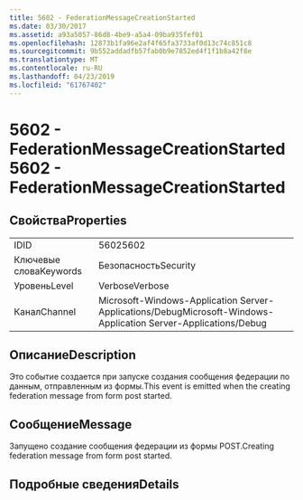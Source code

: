 ```yaml
---
title: 5602 - FederationMessageCreationStarted
ms.date: 03/30/2017
ms.assetid: a93a5057-86d8-4be9-a5a4-09ba935fef01
ms.openlocfilehash: 12873b1fa96e2af4f65fa3733af0d13c74c851c8
ms.sourcegitcommit: 9b552addadfb57fab0b9e7852ed4f1f1b8a42f8e
ms.translationtype: MT
ms.contentlocale: ru-RU
ms.lasthandoff: 04/23/2019
ms.locfileid: "61767402"
---
```

# <a name="5602---federationmessagecreationstarted"></a><span data-ttu-id="8c087-102">5602 - FederationMessageCreationStarted</span><span class="sxs-lookup"><span data-stu-id="8c087-102">5602 - FederationMessageCreationStarted</span></span>
## <a name="properties"></a><span data-ttu-id="8c087-103">Свойства</span><span class="sxs-lookup"><span data-stu-id="8c087-103">Properties</span></span>  
  
|||  
|-|-|  
|<span data-ttu-id="8c087-104">ID</span><span class="sxs-lookup"><span data-stu-id="8c087-104">ID</span></span>|<span data-ttu-id="8c087-105">5602</span><span class="sxs-lookup"><span data-stu-id="8c087-105">5602</span></span>|  
|<span data-ttu-id="8c087-106">Ключевые слова</span><span class="sxs-lookup"><span data-stu-id="8c087-106">Keywords</span></span>|<span data-ttu-id="8c087-107">Безопасность</span><span class="sxs-lookup"><span data-stu-id="8c087-107">Security</span></span>|  
|<span data-ttu-id="8c087-108">Уровень</span><span class="sxs-lookup"><span data-stu-id="8c087-108">Level</span></span>|<span data-ttu-id="8c087-109">Verbose</span><span class="sxs-lookup"><span data-stu-id="8c087-109">Verbose</span></span>|  
|<span data-ttu-id="8c087-110">Канал</span><span class="sxs-lookup"><span data-stu-id="8c087-110">Channel</span></span>|<span data-ttu-id="8c087-111">Microsoft-Windows-Application Server-Applications/Debug</span><span class="sxs-lookup"><span data-stu-id="8c087-111">Microsoft-Windows-Application Server-Applications/Debug</span></span>|  
  
## <a name="description"></a><span data-ttu-id="8c087-112">Описание</span><span class="sxs-lookup"><span data-stu-id="8c087-112">Description</span></span>  
 <span data-ttu-id="8c087-113">Это событие создается при запуске создания сообщения федерации по данным, отправленным из формы.</span><span class="sxs-lookup"><span data-stu-id="8c087-113">This event is emitted when the creating federation message from form post started.</span></span>  
  
## <a name="message"></a><span data-ttu-id="8c087-114">Сообщение</span><span class="sxs-lookup"><span data-stu-id="8c087-114">Message</span></span>  
 <span data-ttu-id="8c087-115">Запущено создание сообщения федерации из формы POST.</span><span class="sxs-lookup"><span data-stu-id="8c087-115">Creating federation message from form post started.</span></span>  
  
## <a name="details"></a><span data-ttu-id="8c087-116">Подробные сведения</span><span class="sxs-lookup"><span data-stu-id="8c087-116">Details</span></span>
